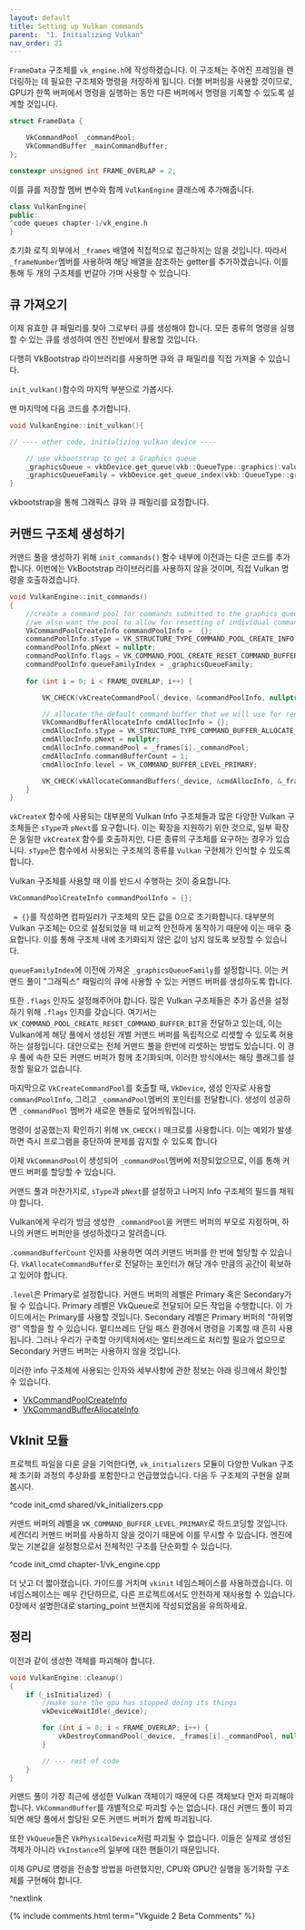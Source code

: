 ```yaml
---
layout: default
title: Setting up Vulkan commands
parent:  "1. Initializing Vulkan"
nav_order: 21
---
```


`FrameData` 구조체를 `vk_engine.h`에 작성하겠습니다. 이 구조체는 주어진 프레임을 렌더링하는 데 필요한 구조체와 명령을 저장하게 됩니다. 더블 버퍼링을 사용할 것이므로, GPU가 한쪽 버퍼에서 명령을 실행하는 동안 다른 버퍼에서 명령을 기록할 수 있도록 설계할 것입니다.
```cpp
struct FrameData {

	VkCommandPool _commandPool;
	VkCommandBuffer _mainCommandBuffer;
};

constexpr unsigned int FRAME_OVERLAP = 2;
```
이를 큐를 저장할 멤버 변수와 함께 `VulkanEngine` 클래스에 추가해줍니다.

```cpp
class VulkanEngine{
public:
^code queues chapter-1/vk_engine.h
}
```

초기화 로직 외부에서 `_frames` 배열에 직접적으로 접근하지는 않을 것입니다. 따라서 `_frameNumber`멤버를 사용하여 해당 배열을 참조하는 getter를 추가하겠습니다. 이를 통해 두 개의 구조체를 번갈아 가며 사용할 수 있습니다.


## 큐 가져오기

이제 유효한 큐 패밀리를 찾아 그로부터 큐를 생성해야 합니다. 모든 종류의 명령을 실행할 수 있는 큐를 생성하여 엔진 전반에서 활용할 것입니다.

다행히 VkBootstrap 라이브러리를 사용하면 큐와 큐 패밀리를 직접 가져올 수 있습니다.

`init_vulkan()`함수의 마지막 부분으로 가봅시다.

맨 마지막에 다음 코드를 추가합니다.


```cpp
void VulkanEngine::init_vulkan(){

// ---- other code, initializing vulkan device ----

	// use vkbootstrap to get a Graphics queue
	_graphicsQueue = vkbDevice.get_queue(vkb::QueueType::graphics).value();
	_graphicsQueueFamily = vkbDevice.get_queue_index(vkb::QueueType::graphics).value();
}
```

vkbootstrap을 통해 그래픽스 큐와 큐 패밀리를 요청합니다.

## 커맨드 구조체 생성하기

커맨드 풀을 생성하기 위해 `init_commands()` 함수 내부에 이전과는 다른 코드를 추가합니다. 이번에는 VkBootstrap 라이브러리를 사용하지 않을 것이며, 직접 Vulkan 명령을 호출하겠습니다.

```cpp
void VulkanEngine::init_commands()
{
	//create a command pool for commands submitted to the graphics queue.
	//we also want the pool to allow for resetting of individual command buffers
	VkCommandPoolCreateInfo commandPoolInfo =  {};
	commandPoolInfo.sType = VK_STRUCTURE_TYPE_COMMAND_POOL_CREATE_INFO;
	commandPoolInfo.pNext = nullptr;
	commandPoolInfo.flags = VK_COMMAND_POOL_CREATE_RESET_COMMAND_BUFFER_BIT;
	commandPoolInfo.queueFamilyIndex = _graphicsQueueFamily;
	
	for (int i = 0; i < FRAME_OVERLAP; i++) {

		VK_CHECK(vkCreateCommandPool(_device, &commandPoolInfo, nullptr, &_frames[i]._commandPool));

		// allocate the default command buffer that we will use for rendering
		VkCommandBufferAllocateInfo cmdAllocInfo = {};
		cmdAllocInfo.sType = VK_STRUCTURE_TYPE_COMMAND_BUFFER_ALLOCATE_INFO;
		cmdAllocInfo.pNext = nullptr;
		cmdAllocInfo.commandPool = _frames[i]._commandPool;
		cmdAllocInfo.commandBufferCount = 1;
		cmdAllocInfo.level = VK_COMMAND_BUFFER_LEVEL_PRIMARY;

		VK_CHECK(vkAllocateCommandBuffers(_device, &cmdAllocInfo, &_frames[i]._mainCommandBuffer));
	}
}
```
`vkCreateX` 함수에 사용되는 대부분의 Vulkan Info 구조체들과 많은 다양한 Vulkan 구조체들은 `sType`과 `pNext`를 요구합니다. 이는 확장을 지원하기 위한 것으로, 일부 확장은 동일한 `vkCreateX` 함수를 호출하지만, 다른 종류의 구조체를 요구하는 경우가 있습니다. `sType`은 함수에서 사용되는 구조체의 종류를 `Vulkan` 구현체가 인식할 수 있도록 합니다.

Vulkan 구조체를 사용할 때 이를 반드시 수행하는 것이 중요합니다.
```cpp
VkCommandPoolCreateInfo commandPoolInfo = {};
```

` = {}`를 작성하면 컴파일러가 구조체의 모든 값을 0으로 초기화합니다. 대부분의 Vulkan 구조체는 0으로 설정되었을 때 비교적 안전하게 동작하기 때문에 이는 매우 중요합니다. 이를 통해 구조체 내에 초기화되지 않은 값이 남지 않도록 보장할 수 있습니다.

`queueFamilyIndex`에 이전에 가져온 `_graphicsQueueFamily`를 설정합니다. 이는 커맨드 풀이 "그래픽스" 패밀리의 큐에 사용할 수 있는 커맨드 버퍼를 생성하도록 합니다.

또한 `.flags` 인자도 설정해주어야 합니다. 많은 Vulkan 구조체들은 추가 옵션을 설정하기 위해 `.flags` 인지를 갖습니다. 여기서는 `VK_COMMAND_POOL_CREATE_RESET_COMMAND_BUFFER_BIT`을 전달하고 있는데, 이는 Vulkan에게 해당 풀에서 생성된 개별 커맨드 버퍼를 독립적으로 리셋할 수 있도록 허용하는 설정입니다. 대안으로는 전체 커맨드 풀을 한번에 리셋하는 방법도 있습니다. 이 경우 풀에 속한 모든 커맨드 버퍼가 함께 초기화되며, 이러한 방식에서는 해당 플래그를 설정할 필요가 없습니다.

마지막으로 `VkCreateCommandPool`를 호출할 때, `VkDevice`, 생성 인자로 사용할 `commandPoolInfo`, 그리고 `_commandPool`멤버의 포인터를 전달합니다. 생성이 성공하면 `_commandPool` 멤버가 새로운 핸들로 덮어씌워집니다.

명령이 성공했는지 확인하기 위해 `VK_CHECK()` 매크로를 사용합니다. 이는 예외가 발생하면 즉시 프로그램을 중단하여 문제를 감지할 수 있도록 합니다

이제 `VkCommandPool`이 생성되어 `_commandPool`멤버에 저장되었으므로, 이를 통해 커맨드 버퍼를 할당할 수 있습니다.

커맨드 풀과 마찬가지로, `sType`과 `pNext`를 설정하고 나머지 Info 구조체의 필드를 채워야 합니다.

Vulkan에게 우리가 방금 생성한 `_commandPool`을 커맨드 버퍼의 부모로 지정하며, 하나의 커맨드 버퍼만을 생성하겠다고 알려줍니다.

`.commandBufferCount` 인자를 사용하면 여러 커맨드 버퍼를 한 번에 할당할 수 있습니다. `VkAllocateCommandBuffer`로 전달하는 포인터가 해당 개수 만큼의 공간이 확보하고 있어야 합니다.

`.level`은 Primary로 설정합니다. 커맨드 버퍼의 레벨은 Primary 혹은 Secondary가 될 수 있습니다. Primary 레벨은 VkQueue로 전달되어 모든 작업을 수행합니다. 이 가이드에서는 Primary를 사용할 것입니다. Secondary 레벨은 Primary 버퍼의 "하위명령" 역할을 할 수 있습니다. 멀티쓰레드 단일 패스 환경에서 명령을 기록할 때 흔히 사용됩니다. 그러나 우리가 구축할 아키텍처에서는 멀티쓰레드로 처리할 필요가 없으므로 Secondary 커맨드 버퍼는 사용하지 않을 것입니다.

이러한 info 구조체에 사용되는 인자와 세부사항에 관한 정보는 아래 링크에서 확인할 수 있습니다.
* [VkCommandPoolCreateInfo](https://registry.khronos.org/vulkan/specs/1.3-extensions/html/chap6.html#VkCommandPoolCreateInfo)
* [VkCommandBufferAllocateInfo](https://registry.khronos.org/vulkan/specs/1.3-extensions/html/chap6.html#VkCommandBufferAllocateInfo)

## VkInit 모듈

프로젝트 파일을 다룬 글을 기억한다면, `vk_initializers` 모듈이 다양한 Vulkan 구조체 초기화 과정의 추상화를 포함한다고 언급했었습니다. 다음 두 구조체의 구현을 살펴봅시다.

^code init_cmd shared/vk_initializers.cpp


커맨드 버퍼의 레벨을 `VK_COMMAND_BUFFER_LEVEL_PRIMARY`로 하드코딩할 것입니다. 세컨더리 커맨드 버퍼를 사용하지 않을 것이기 때문에 이를 무시할 수 있습니다. 엔진에 맞는 기본값을 설정함으로서 전체적인 구조를 단순화할 수 있습니다.

^code init_cmd chapter-1/vk_engine.cpp

더 낫고 더 짧아졌습니다. 가이드를 거치며 `vkinit` 네임스페이스를 사용하겠습니다. 이 네임스페이스는 매우 간단하므로, 다른 프로젝트에서도 안전하게 재사용할 수 있습니다. 0장에서 설명한대로 starting_point 브랜치에 작성되었음을 유의하세요.

## 정리
이전과 같이 생성한 객체를 파괴해야 합니다.

```cpp
void VulkanEngine::cleanup()
{
	if (_isInitialized) {
		//make sure the gpu has stopped doing its things
		vkDeviceWaitIdle(_device);

		for (int i = 0; i < FRAME_OVERLAP; i++) {
			vkDestroyCommandPool(_device, _frames[i]._commandPool, nullptr);
		}

		// --- rest of code
	}
}
```

커맨드 풀이 가장 최근에 생성한 Vulkan 객체이기 때문에 다른 객체보다 먼저 파괴해야 합니다. `VkCommandBuffer`를 개별적으로 파괴할 수는 없습니다. 대신 커맨드 풀이 파괴되면 해당 풀에서 할당된 모든 커맨드 버퍼가 함께 파괴됩니다.

또한 `VkQueue`들은 `VkPhysicalDevice`처럼 파괴될 수 없습니다. 이들은 실제로 생성된 객체가 아니라 `VkInstance`의 일부에 대한 핸들이기 때문입니다.

이제 GPU로 명령을 전송할 방법을 마련했지만, CPU와 GPU간 실행을 동기화할 구조체를 구현해야 합니다.

^nextlink

{% include comments.html term="Vkguide 2 Beta Comments" %}